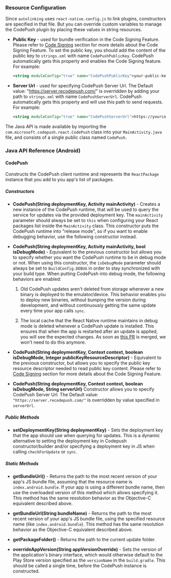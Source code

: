 ### Resource Configuration

Since `autolinking` uses `react-native.config.js` to link plugins, constructors are specified in that file. But you can override custom variables to manage the CodePush plugin by placing these values in string resources.

- **Public Key** - used for bundle verification in the Code Signing Feature. Please refer to [Code Signing](setup-android.md#code-signing-setup) section for more details about the Code Signing Feature.
  To set the public key, you should add the content of the public key to `strings.xml` with name `CodePushPublicKey`. CodePush automatically gets this property and enables the Code Signing feature. For example:

  ```xml
  <string moduleConfig="true" name="CodePushPublicKey">your-public-key</string>
  ```

- **Server Url** - used for specifying CodePush Server Url.
  The Default value: "https://server.recodepush.com/" is overridden by adding your path to `strings.xml` with name `CodePushServerUrl`. CodePush automatically gets this property and will use this path to send requests. For example:
  ```xml
  <string moduleConfig="true" name="CodePushServerUrl">https://yourcodepush.server.com</string>
  ```

The Java API is made available by importing the `com.microsoft.codepush.react.CodePush` class into your `MainActivity.java` file, and consists of a single public class named `CodePush`.

### Java API Reference (Android)

#### CodePush

Constructs the CodePush client runtime and represents the `ReactPackage` instance that you add to you app's list of packages.

##### Constructors

- **CodePush(String deploymentKey, Activity mainActivity)** - Creates a new instance of the CodePush runtime, that will be used to query the service for updates via the provided deployment key. The `mainActivity` parameter should always be set to `this` when configuring your React packages list inside the `MainActivity` class. This constructor puts the CodePush runtime into "release mode", so if you want to enable debugging behavior, use the following constructor instead.

- **CodePush(String deploymentKey, Activity mainActivity, bool isDebugMode)** - Equivalent to the previous constructor but allows you to specify whether you want the CodePush runtime to be in debug mode or not. When using this constructor, the `isDebugMode` parameter should always be set to `BuildConfig.DEBUG` in order to stay synchronized with your build type. When putting CodePush into debug mode, the following behaviors are enabled:

  1. Old CodePush updates aren't deleted from storage whenever a new binary is deployed to the emulator/device. This behavior enables you to deploy new binaries, without bumping the version during development, and without continuously getting the same update every time your app calls `sync`.

  2. The local cache that the React Native runtime maintains in debug mode is deleted whenever a CodePush update is installed. This ensures that when the app is restarted after an update is applied, you will see the expected changes. As soon as [this PR](https://github.com/facebook/react-native/pull/4738) is merged, we won't need to do this anymore.

- **CodePush(String deploymentKey, Context context, boolean isDebugMode, Integer publicKeyResourceDescriptor)** - Equivalent to the previous constructor, but allows you to specify the public key resource descriptor needed to read public key content. Please refer to [Code Signing](setup-android.md#code-signing-setup) section for more details about the Code Signing Feature.

- **CodePush(String deploymentKey, Context context, boolean isDebugMode, String serverUrl)** Constructor allows you to specify CodePush Server Url. The Default value: `"https://server.recodepush.com/"` is overridden by value specified in `serverUrl`.

##### Public Methods

- **setDeploymentKey(String deploymentKey)** - Sets the deployment key that the app should use when querying for updates. This is a dynamic alternative to setting the deployment key in Codepush constructor/builder and/or specifying a deployment key in JS when calling `checkForUpdate` or `sync`.

##### Static Methods

- **getBundleUrl()** - Returns the path to the most recent version of your app's JS bundle file, assuming that the resource name is `index.android.bundle`. If your app is using a different bundle name, then use the overloaded version of this method which allows specifying it. This method has the same resolution behavior as the Objective-C equivalent described above.

- **getBundleUrl(String bundleName)** - Returns the path to the most recent version of your app's JS bundle file, using the specified resource name (like `index.android.bundle`). This method has the same resolution behavior as the Objective-C equivalent described above.

- **getPackageFolder()** - Returns the path to the current update folder.

- **overrideAppVersion(String appVersionOverride)** - Sets the version of the application's binary interface, which would otherwise default to the Play Store version specified as the `versionName` in the `build.gradle`. This should be called a single time, before the CodePush instance is constructed.

